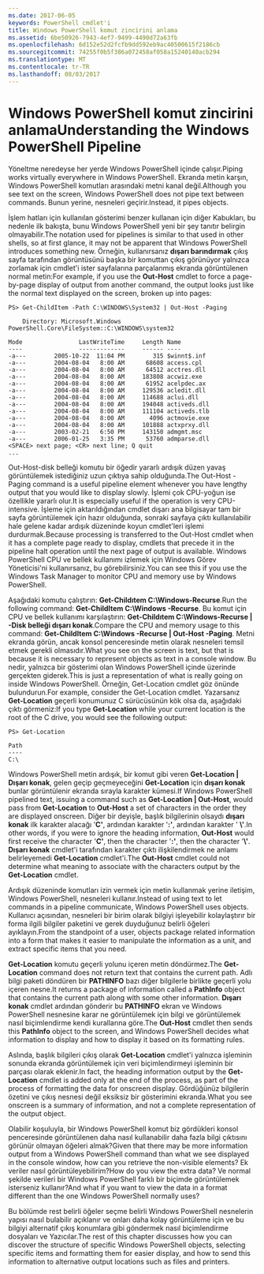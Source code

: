 ```yaml
---
ms.date: 2017-06-05
keywords: PowerShell cmdlet'i
title: Windows PowerShell komut zincirini anlama
ms.assetid: 6be50926-7943-4ef7-9499-4490d72a63fb
ms.openlocfilehash: 6d152e52d2fcfb9dd592eb9ac40500615f2186cb
ms.sourcegitcommit: 74255f0b5f386a072458af058a15240140acb294
ms.translationtype: MT
ms.contentlocale: tr-TR
ms.lasthandoff: 08/03/2017
---
```

# <a name="understanding-the-windows-powershell-pipeline"></a><span data-ttu-id="410a8-103">Windows PowerShell komut zincirini anlama</span><span class="sxs-lookup"><span data-stu-id="410a8-103">Understanding the Windows PowerShell Pipeline</span></span>
<span data-ttu-id="410a8-104">Yöneltme neredeyse her yerde Windows PowerShell içinde çalışır.</span><span class="sxs-lookup"><span data-stu-id="410a8-104">Piping works virtually everywhere in Windows PowerShell.</span></span> <span data-ttu-id="410a8-105">Ekranda metin karşın, Windows PowerShell komutları arasındaki metni kanal değil.</span><span class="sxs-lookup"><span data-stu-id="410a8-105">Although you see text on the screen, Windows PowerShell does not pipe text between commands.</span></span> <span data-ttu-id="410a8-106">Bunun yerine, nesneleri geçirir.</span><span class="sxs-lookup"><span data-stu-id="410a8-106">Instead, it pipes objects.</span></span>

<span data-ttu-id="410a8-107">İşlem hatları için kullanılan gösterimi benzer kullanan için diğer Kabukları, bu nedenle ilk bakışta, bunu Windows PowerShell yeni bir şey tanıtır belirgin olmayabilir.</span><span class="sxs-lookup"><span data-stu-id="410a8-107">The notation used for pipelines is similar to that used in other shells, so at first glance, it may not be apparent that Windows PowerShell introduces something new.</span></span> <span data-ttu-id="410a8-108">Örneğin, kullanırsanız **dışarı barındırmak** çıkış sayfa tarafından görüntüsünü başka bir komuttan çıkış görünüyor yalnızca zorlamak için cmdlet'i ister sayfalarına parçalanmış ekranda görüntülenen normal metin:</span><span class="sxs-lookup"><span data-stu-id="410a8-108">For example, if you use the **Out-Host** cmdlet to force a page-by-page display of output from another command, the output looks just like the normal text displayed on the screen, broken up into pages:</span></span>

```
PS> Get-ChildItem -Path C:\WINDOWS\System32 | Out-Host -Paging

    Directory: Microsoft.Windows PowerShell.Core\FileSystem::C:\WINDOWS\system32

Mode                LastWriteTime     Length Name
----                -------------     ------ ----
-a---        2005-10-22  11:04 PM        315 $winnt$.inf
-a---        2004-08-04   8:00 AM      68608 access.cpl
-a---        2004-08-04   8:00 AM      64512 acctres.dll
-a---        2004-08-04   8:00 AM     183808 accwiz.exe
-a---        2004-08-04   8:00 AM      61952 acelpdec.ax
-a---        2004-08-04   8:00 AM     129536 acledit.dll
-a---        2004-08-04   8:00 AM     114688 aclui.dll
-a---        2004-08-04   8:00 AM     194048 activeds.dll
-a---        2004-08-04   8:00 AM     111104 activeds.tlb
-a---        2004-08-04   8:00 AM       4096 actmovie.exe
-a---        2004-08-04   8:00 AM     101888 actxprxy.dll
-a---        2003-02-21   6:50 PM     143150 admgmt.msc
-a---        2006-01-25   3:35 PM      53760 admparse.dll
<SPACE> next page; <CR> next line; Q quit
...
```

<span data-ttu-id="410a8-109">Out-Host-disk belleği komutu bir öğedir yararlı ardışık düzen yavaş görüntülemek istediğiniz uzun çıktıya sahip olduğunda.</span><span class="sxs-lookup"><span data-stu-id="410a8-109">The Out-Host -Paging command is a useful pipeline element whenever you have lengthy output that you would like to display slowly.</span></span> <span data-ttu-id="410a8-110">İşlemi çok CPU-yoğun ise özellikle yararlı olur.</span><span class="sxs-lookup"><span data-stu-id="410a8-110">It is especially useful if the operation is very CPU-intensive.</span></span> <span data-ttu-id="410a8-111">İşleme için aktarıldığından cmdlet dışarı ana bilgisayar tam bir sayfa görüntülemek için hazır olduğunda, sonraki sayfaya çıktı kullanılabilir hale gelene kadar ardışık düzeninde koyun cmdlet'leri işlemi durdurmak.</span><span class="sxs-lookup"><span data-stu-id="410a8-111">Because processing is transferred to the Out-Host cmdlet when it has a complete page ready to display, cmdlets that precede it in the pipeline halt operation until the next page of output is available.</span></span> <span data-ttu-id="410a8-112">Windows PowerShell CPU ve bellek kullanımı izlemek için Windows Görev Yöneticisi'ni kullanırsanız, bu görebilirsiniz.</span><span class="sxs-lookup"><span data-stu-id="410a8-112">You can see this if you use the Windows Task Manager to monitor CPU and memory use by Windows PowerShell.</span></span>

<span data-ttu-id="410a8-113">Aşağıdaki komutu çalıştırın: **Get-Childıtem C:\\Windows-Recurse**.</span><span class="sxs-lookup"><span data-stu-id="410a8-113">Run the following command: **Get-ChildItem C:\\Windows -Recurse**.</span></span> <span data-ttu-id="410a8-114">Bu komut için CPU ve bellek kullanımı karşılaştırın: **Get-Childıtem C:\\Windows-Recurse | -Disk belleği dışarı konak**.</span><span class="sxs-lookup"><span data-stu-id="410a8-114">Compare the CPU and memory usage to this command: **Get-ChildItem C:\\Windows -Recurse | Out-Host -Paging**.</span></span> <span data-ttu-id="410a8-115">Metni ekranda görün, ancak konsol penceresinde metin olarak nesneleri temsil etmek gerekli olmasıdır.</span><span class="sxs-lookup"><span data-stu-id="410a8-115">What you see on the screen is text, but that is because it is necessary to represent objects as text in a console window.</span></span> <span data-ttu-id="410a8-116">Bu nedir, yalnızca bir gösterimi olan Windows PowerShell içinde üzerinde gerçekten giderek.</span><span class="sxs-lookup"><span data-stu-id="410a8-116">This is just a representation of what is really going on inside Windows PowerShell.</span></span> <span data-ttu-id="410a8-117">Örneğin, Get-Location cmdlet göz önünde bulundurun.</span><span class="sxs-lookup"><span data-stu-id="410a8-117">For example, consider the Get-Location cmdlet.</span></span> <span data-ttu-id="410a8-118">Yazarsanız **Get-Location** geçerli konumunuz C sürücüsünün kök olsa da, aşağıdaki çıktı görmeniz:</span><span class="sxs-lookup"><span data-stu-id="410a8-118">If you type **Get-Location** while your current location is the root of the C drive, you would see the following output:</span></span>

```
PS> Get-Location

Path
----
C:\
```

<span data-ttu-id="410a8-119">Windows PowerShell metin ardışık, bir komut gibi veren **Get-Location | Dışarı konak**, gelen geçip geçmeyeceğini **Get-Location** için **dışarı konak** bunlar görüntülenir ekranda sırayla karakter kümesi.</span><span class="sxs-lookup"><span data-stu-id="410a8-119">If Windows PowerShell pipelined text, issuing a command such as **Get-Location | Out-Host**, would pass from **Get-Location** to **Out-Host** a set of characters in the order they are displayed onscreen.</span></span> <span data-ttu-id="410a8-120">Diğer bir deyişle, başlık bilgilerinin olsaydı **dışarı konak** ilk karakter alacağı '**C'**, ardından karakter '**:'**, ardından karakter ' **\\'**.</span><span class="sxs-lookup"><span data-stu-id="410a8-120">In other words, if you were to ignore the heading information, **Out-Host** would first receive the character '**C'**, then the character '**:'**, then the character '**\\'**.</span></span> <span data-ttu-id="410a8-121">**Dışarı konak** cmdlet'i tarafından karakter çıktı ilişkilendirmek ne anlamı belirleyemedi **Get-Location** cmdlet'i.</span><span class="sxs-lookup"><span data-stu-id="410a8-121">The **Out-Host** cmdlet could not determine what meaning to associate with the characters output by the **Get-Location** cmdlet.</span></span>

<span data-ttu-id="410a8-122">Ardışık düzeninde komutları izin vermek için metin kullanmak yerine iletişim, Windows PowerShell, nesneleri kullanır.</span><span class="sxs-lookup"><span data-stu-id="410a8-122">Instead of using text to let commands in a pipeline communicate, Windows PowerShell uses objects.</span></span> <span data-ttu-id="410a8-123">Kullanıcı açısından, nesneleri bir birim olarak bilgiyi işleyebilir kolaylaştırır bir forma ilgili bilgiler paketini ve gerek duyduğunuz belirli öğeleri ayıklayın.</span><span class="sxs-lookup"><span data-stu-id="410a8-123">From the standpoint of a user, objects package related information into a form that makes it easier to manipulate the information as a unit, and extract specific items that you need.</span></span>

<span data-ttu-id="410a8-124">**Get-Location** komutu geçerli yolunu içeren metin döndürmez.</span><span class="sxs-lookup"><span data-stu-id="410a8-124">The **Get-Location** command does not return text that contains the current path.</span></span> <span data-ttu-id="410a8-125">Adlı bilgi paketi döndüren bir **PATHINFO** bazı diğer bilgilerle birlikte geçerli yolu içeren nesne.</span><span class="sxs-lookup"><span data-stu-id="410a8-125">It returns a package of information called a **PathInfo** object that contains the current path along with some other information.</span></span> <span data-ttu-id="410a8-126">**Dışarı konak** cmdlet ardından gönderir bu **PATHINFO** ekran ve Windows PowerShell nesnesine karar ne görüntülemek için bilgi ve görüntülemek nasıl biçimlendirme kendi kurallarına göre.</span><span class="sxs-lookup"><span data-stu-id="410a8-126">The **Out-Host** cmdlet then sends this **PathInfo** object to the screen, and Windows PowerShell decides what information to display and how to display it based on its formatting rules.</span></span>

<span data-ttu-id="410a8-127">Aslında, başlık bilgileri çıkış olarak **Get-Location** cmdlet'i yalnızca işleminin sonunda ekranda görüntülemek için veri biçimlendirmeyi işleminin bir parçası olarak eklenir.</span><span class="sxs-lookup"><span data-stu-id="410a8-127">In fact, the heading information output by the **Get-Location** cmdlet is added only at the end of the process, as part of the process of formatting the data for onscreen display.</span></span> <span data-ttu-id="410a8-128">Gördüğünüz bilgilerin özetini ve çıkış nesnesi değil eksiksiz bir gösterimini ekranda.</span><span class="sxs-lookup"><span data-stu-id="410a8-128">What you see onscreen is a summary of information, and not a complete representation of the output object.</span></span>

<span data-ttu-id="410a8-129">Olabilir koşuluyla, bir Windows PowerShell komut biz gördükleri konsol penceresinde görüntülenen daha nasıl kullanabilir daha fazla bilgi çıktısını görünür olmayan öğeleri almak?</span><span class="sxs-lookup"><span data-stu-id="410a8-129">Given that there may be more information output from a Windows PowerShell command than what we see displayed in the console window, how can you retrieve the non-visible elements?</span></span> <span data-ttu-id="410a8-130">Ek veriler nasıl görüntüleyebilirim?</span><span class="sxs-lookup"><span data-stu-id="410a8-130">How do you view the extra data?</span></span> <span data-ttu-id="410a8-131">Ve normal şekilde verileri bir Windows PowerShell farklı bir biçimde görüntülemek isterseniz kullanır?</span><span class="sxs-lookup"><span data-stu-id="410a8-131">And what if you want to view the data in a format different than the one Windows PowerShell normally uses?</span></span>

<span data-ttu-id="410a8-132">Bu bölümde rest belirli öğeler seçme belirli Windows PowerShell nesnelerin yapısı nasıl bulabilir açıklanır ve onları daha kolay görüntüleme için ve bu bilgiyi alternatif çıkış konumlara gibi göndermek nasıl biçimlendirme dosyaları ve Yazıcılar.</span><span class="sxs-lookup"><span data-stu-id="410a8-132">The rest of this chapter discusses how you can discover the structure of specific Windows PowerShell objects, selecting specific items and formatting them for easier display, and how to send this information to alternative output locations such as files and printers.</span></span>

